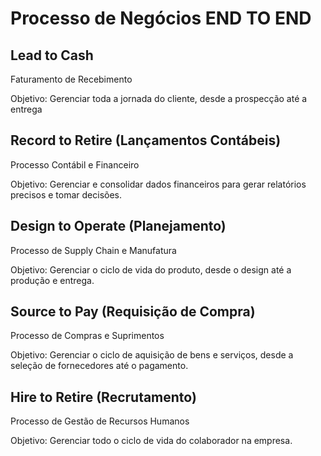 # Processo de Negócios END TO END



## Lead to Cash 

Faturamento de Recebimento

Objetivo: Gerenciar toda a jornada do cliente, desde a prospecção até a entrega

## Record to Retire (Lançamentos Contábeis)

Processo Contábil e Financeiro

Objetivo: Gerenciar e consolidar dados financeiros para gerar relatórios precisos e tomar decisões.

## Design to Operate (Planejamento)

Processo de Supply Chain e Manufatura

Objetivo: Gerenciar o ciclo de vida do produto, desde o design até a produção e entrega.

## Source to Pay (Requisição de Compra)

Processo de Compras e Suprimentos

Objetivo: Gerenciar o ciclo de aquisição de bens e serviços, desde a seleção de fornecedores até o pagamento.

## Hire to Retire (Recrutamento)

Processo de Gestão de Recursos Humanos

Objetivo: Gerenciar todo o ciclo de vida do colaborador na empresa.


